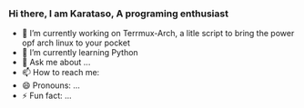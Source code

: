 ### Hi there, I am Karataso, A programing enthusiast

- 🔭 I’m currently working on Terrmux-Arch, a litle script to bring the power opf arch linux to your pocket
- 🌱 I’m currently learning Python
- 💬 Ask me about ...
- 📫 How to reach me:
- 😄 Pronouns: ...
- ⚡ Fun fact: ...
<!--
<p align="center">
<img src="https://user-images.githubusercontent.com/111629664/230491716-446755bf-cf4e-4585-bacd-6e34997d4340.gif" alt="my banner">
</p>

**Karataso/Karataso** is a ✨ _special_ ✨ repository because its `README.md` (this file) appears on your GitHub profile.
<p align="center">
<img src="https://user-images.githubusercontent.com/111629664/230491716-446755bf-cf4e-4585-bacd-6e34997d4340.gif" alt="my banner">
</p>
Here are some ideas to get you started:

- 🔭 I’m currently working on ...
- 🌱 I’m currently learning ...
- 👯 I’m looking to collaborate on ...
- 🤔 I’m looking for help with ...
- 💬 Ask me about ...
- 📫 How to reach me: ...
- 😄 Pronouns: ...
- ⚡ Fun fact: ...
-->
